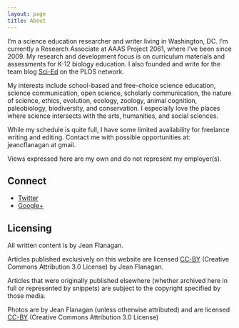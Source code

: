 ```yaml
---
layout: page
title: About
---
```


I’m a science education researcher and writer living in Washington, DC. I’m currently a Research Associate at AAAS Project 2061, where I’ve been since 2009. My research and development focus is on curriculum materials and assessments for K-12 biology education. I also founded and write for the team blog [Sci-Ed](http://blogs.plos.org/scied) on the PLOS network.

My interests include school-based and free-choice science education, science communication, open science, scholarly communication, the nature of science, ethics, evolution, ecology, zoology, animal cognition, paleobiology, biodiversity, and conservation. I especially love the places where science intersects with the arts, humanities, and social sciences. 

While my schedule is quite full, I have some limited availability for freelance writing and editing. Contact me with possible opportunities at: jeancflanagan at gmail.

Views expressed here are my own and do not represent my employer(s).

## Connect

- [Twitter](https://twitter.com/jeancflanagan)
- [Google+](https://plus.google.com/110091158982110640683/posts)

## Licensing

All written content is by Jean Flanagan. 

Articles published exclusively on this website are licensed [CC-BY](http://creativecommons.org/licenses/by/3.0/deed.en_US) (Creative Commons Attribution 3.0 License) by Jean Flanagan. 

Articles that were originally published elsewhere (whether archived here in full or represented by snippets) are subject to the copyright specified by those media. 

Photos are by Jean Flanagan (unless otherwise attributed) and are licensed [CC-BY](http://creativecommons.org/licenses/by/3.0/deed.en_US) (Creative Commons Attribution 3.0 License)